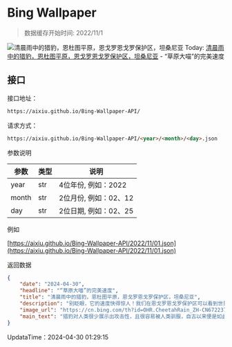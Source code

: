 # Bing Wallpaper

> 数据缓存开始时间: 2022/11/1

![清晨雨中的猎豹，恩杜图平原，恩戈罗恩戈罗保护区，坦桑尼亚](https://cn.bing.com/th?id=OHR.CheetahRain_ZH-CN6722375507_1920x1080.webp)
Today: [清晨雨中的猎豹，恩杜图平原，恩戈罗恩戈罗保护区，坦桑尼亚](https://cn.bing.com/th?id=OHR.CheetahRain_ZH-CN6722375507_1920x1080.webp) - “草原大喵”的完美速度

## 接口

接口地址：

```html
https://aixiu.github.io/Bing-Wallpaper-API/
```

请求方式：

```html
https://aixiu.github.io/Bing-Wallpaper-API/<year>/<month>/<day>.json
```

参数说明

| 参数 | 类型 | 说明 |
| - | - | - |
| year | str | 4位年份, 例如：2022 |
| month | str | 2位月份, 例如：02、12 |
| day | str | 2位日期, 例如：02、25 |

例如

[https://aixiu.github.io/Bing-Wallpaper-API/2022/11/01.json](https://aixiu.github.io/Bing-Wallpaper-API/2022/11/01.json)

返回数据

```json
{
    "date": "2024-04-30",
    "headline": "“草原大喵”的完美速度",
    "title": "清晨雨中的猎豹，恩杜图平原，恩戈罗恩戈罗保护区，坦桑尼亚",
    "description": "别眨眼，它的速度快得惊人！我们在恩戈罗恩戈罗保护区可以看到世界上跑得最快的哺乳动物：猎豹！它们是坦桑尼亚标志性的大型猫科动物之一。猎豹栖息在不同的地形中，从塞伦盖蒂草原到撒哈拉沙漠的干旱地带，都能见到它们的身影。它们有着长长的尾巴、细长的四肢和修长的体型，独特的生理特征使得它们可以快速移动。",
    "image_url": "https://cn.bing.com/th?id=OHR.CheetahRain_ZH-CN6722375507_1920x1080.webp",
    "main_text": "猎豹对人类很少展示出攻击性，且很容易被人类驯服，自古以来便是如此。"
}
```

UpdataTime：2024-04-30 01:29:15
